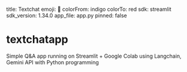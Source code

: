 title: Textchat
emoji: 👀
colorFrom: indigo
colorTo: red
sdk: streamlit
sdk_version: 1.34.0
app_file: app.py
pinned: false

# textchatapp
Simple Q&amp;A app running on Streamlit + Google Colab using Langchain, Gemini API with Python programming
